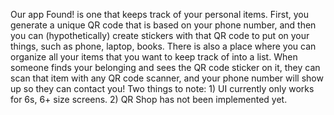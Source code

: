 Our app Found! is one that keeps track of your personal items. First, you generate a unique QR code that is based on your phone number, and then you can (hypothetically) create stickers with that QR code to put on your things, such as phone, laptop, books. There is also a place where you can organize all your items that you want to keep track of into a list. When someone finds your belonging and sees the QR code sticker on it, they can scan that item with any QR code scanner, and your phone number will show up so they can contact you!
Two things to note:
    1) UI currently only works for 6s, 6+ size screens. 2) QR Shop has not been implemented yet.
